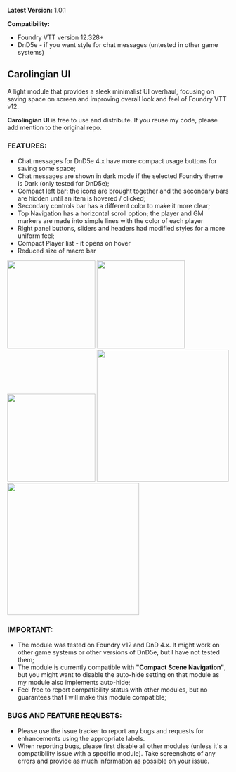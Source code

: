 **Latest Version:** 1.0.1

**Compatibility:** 
- Foundry VTT version 12.328+
- DnD5e - if you want style for chat messages (untested in other game systems)

## Carolingian UI
A light module that provides a sleek minimalist UI overhaul, focusing on saving space on screen and improving overall look and feel of Foundry VTT v12.

**Carolingian UI** is free to use and distribute. If you reuse my code, please add mention to the original repo. 

### FEATURES:
- Chat messages for DnD5e 4.x have more compact usage buttons for saving some space;
- Chat messages are shown in dark mode if the selected Foundry theme is Dark (only tested for DnD5e);
- Compact left bar: the icons are brought together and the secondary bars are hidden until an item is hovered / clicked;
- Secondary controls bar has a different color to make it more clear;
- Top Navigation has a horizontal scroll option; the player and GM markers are made into simple lines with the color of each player
- Right panel buttons, sliders and headers had modified styles for a more uniform feel;
- Compact Player list - it opens on hover
- Reduced size of macro bar
  

<img src="https://github.com/crlngn/crlngn-ui/blob/main/demo/screenshot-1.webp?raw=true" width="auto" height="200px" />

<img src="https://github.com/crlngn/crlngn-ui/blob/main/demo/right-panel-settings.webp?raw=true" width="200px" height="auto" />

<img src="https://github.com/crlngn/crlngn-ui/blob/main/demo/toolbar-1.webp?raw=true" width="200px" height="auto" />

<img src="https://github.com/crlngn/crlngn-ui/blob/main/demo/top-nav-1.webp?raw=true" width="300px" height="auto" />

<img src="https://github.com/crlngn/crlngn-ui/blob/main/demo/players-list-1.webp?raw=true" width="300px" height="auto" />


### IMPORTANT:
- The module was tested on Foundry v12 and DnD 4.x. It might work on other game systems or other versions of DnD5e, but I have not tested them;
- The module is currently compatible with **"Compact Scene Navigation"**, but you might want to disable the auto-hide setting on that module as my module also implements auto-hide;
- Feel free to report compatibility status with other modules, but no guarantees that I will make this module compatible;

### BUGS AND FEATURE REQUESTS:
- Please use the issue tracker to report any bugs and requests for enhancements using the appropriate labels.
- When reporting bugs, please first disable all other modules (unless it's a compatibility issue with a specific module). Take screenshots of any errors and provide as much information as possible on your issue. 

